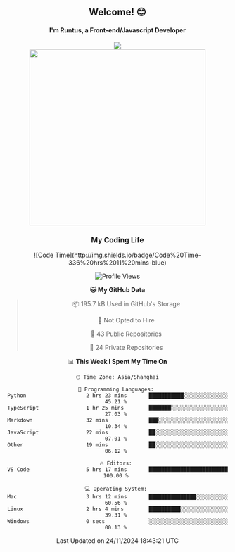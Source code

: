 

<div align="center">
    <div>    
        <h2>Welcome! 😊</h2>
        <h4> I'm Runtus, a Front-end/Javascript Developer</h4>
    </div>
    <img style="width=100%" src="https://github.com/user-attachments/assets/96bbb592-d82f-4a25-bfe7-39362c279943"> </img>
</div>


<div align="center">
<img src="https://github-readme-stats.vercel.app/api?username=Runtus&show_icons=true&theme=tokyonight" width=400 />

</div>

<div align="center">
<h3>My Coding Life</h3>
<!--START_SECTION:waka-->
![Code Time](http://img.shields.io/badge/Code%20Time-336%20hrs%2011%20mins-blue)

![Profile Views](http://img.shields.io/badge/Profile%20Views-18-blue)

**🐱 My GitHub Data** 

> 📦 195.7 kB Used in GitHub's Storage 
 > 
> 🚫 Not Opted to Hire
 > 
> 📜 43 Public Repositories 
 > 
> 🔑 24 Private Repositories 
 > 
📊 **This Week I Spent My Time On** 

```text
🕑︎ Time Zone: Asia/Shanghai

💬 Programming Languages: 
Python                   2 hrs 23 mins       ███████████░░░░░░░░░░░░░░   45.21 % 
TypeScript               1 hr 25 mins        ███████░░░░░░░░░░░░░░░░░░   27.03 % 
Markdown                 32 mins             ███░░░░░░░░░░░░░░░░░░░░░░   10.34 % 
JavaScript               22 mins             ██░░░░░░░░░░░░░░░░░░░░░░░   07.01 % 
Other                    19 mins             ██░░░░░░░░░░░░░░░░░░░░░░░   06.12 % 

🔥 Editors: 
VS Code                  5 hrs 17 mins       █████████████████████████   100.00 % 

💻 Operating System: 
Mac                      3 hrs 12 mins       ███████████████░░░░░░░░░░   60.56 % 
Linux                    2 hrs 4 mins        ██████████░░░░░░░░░░░░░░░   39.31 % 
Windows                  0 secs              ░░░░░░░░░░░░░░░░░░░░░░░░░   00.13 % 
```


 Last Updated on 24/11/2024 18:43:21 UTC
<!--END_SECTION:waka-->
</div>
